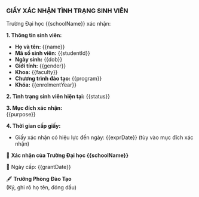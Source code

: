 ### **GIẤY XÁC NHẬN TÌNH TRẠNG SINH VIÊN**  

Trường Đại học {{schoolName}} xác nhận:  

**1. Thông tin sinh viên:**  
- **Họ và tên:** {{name}}
- **Mã số sinh viên:** {{studentId}}  
- **Ngày sinh:** {{dob}}  
- **Giới tính:** {{gender}}  
- **Khoa:** {{faculty}}  
- **Chương trình đào tạo:** {{program}}  
- **Khóa:** {{enrolmentYear}}  

**2. Tình trạng sinh viên hiện tại:** 
{{status}}
 
**3. Mục đích xác nhận:**  
{{purpose}}

**4. Thời gian cấp giấy:**  
- Giấy xác nhận có hiệu lực đến ngày: {{exprDate}}  (tùy vào mục đích xác nhận)

📍 **Xác nhận của Trường Đại học {{schoolName}}**  

📅 Ngày cấp: {{grantDate}}  

🖋 **Trưởng Phòng Đào Tạo**  
(Ký, ghi rõ họ tên, đóng dấu)  